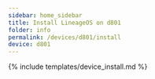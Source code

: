 ```yaml
---
sidebar: home_sidebar
title: Install LineageOS on d801
folder: info
permalink: /devices/d801/install
device: d801
---
```

{% include templates/device_install.md %}

